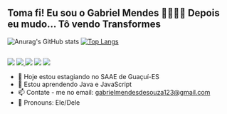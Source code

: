 ## Toma fi! Eu sou o Gabriel Mendes 🙅‍♂️🙅‍♂️ Depois eu mudo... Tô vendo Transformes
![Anurag's GitHub stats](https://github-readme-stats.vercel.app/api?username=GabrielMendesdeSouza&show_icons=true&theme=github_dark)
[![Top Langs](https://github-readme-stats.vercel.app/api/top-langs/?username=GabrielMendesdeSouza&theme=github_dark)](https://github.com/GabrielMendesdeSouza/github-readme-stats)


##
 
<div> 
  <a href="https://www.youtube.com/channel/UC_-uuuZbY0AAt9CViNzvc-Q" target="_blank"><img src="https://img.shields.io/badge/YouTube-FF0000?style=for-the-badge&logo=youtube&logoColor=white" target="_blank"></a>
  <a href="https://instagram.com/rafaballerini" target="_blank"><img src="https://img.shields.io/badge/-Instagram-%23E4405F?style=for-the-badge&logo=instagram&logoColor=white" target="_blank">
 <a href="https://discord.gg/wagxzStdcR" target="_blank"><img src="https://img.shields.io/badge/Discord-7289DA?style=for-the-badge&logo=discord&logoColor=white" target="_blank"></a> 
  <a href = "mailto:contatorafaballerini@gmail.com"><img src="https://img.shields.io/badge/-Gmail-%23333?style=for-the-badge&logo=gmail&logoColor=white" target="_blank"></a>
  <a href="https://www.linkedin.com/in/rafaella-ballerini-45875016a" target="_blank"><img src="https://img.shields.io/badge/-LinkedIn-%230077B5?style=for-the-badge&logo=linkedin&logoColor=white" target="_blank"></a> 
  
</div>


- 🔭 Hoje estou estagiando no SAAE de Guaçuí-ES
- 🌱 Estou aprendendo Java e JavaScript
- 📫 Contate - me no email: gabrielmendesdesouza123@gmail.com
- 🤖 Pronouns: Ele/Dele 
